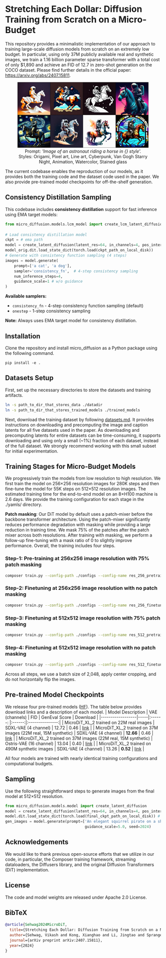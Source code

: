 # Stretching Each Dollar: Diffusion Training from Scratch on a Micro-Budget
This repository provides a minimalistic implementation of our approach to training large-scale diffusion models from scratch on an extremely low budget. In particular, using only 37M publicly available real and synthetic images, we train a 1.16 billion parameter sparse transformer with a total cost of only $1,890 and achieve an FID of 12.7 in zero-shot generation on the COCO dataset. Please find further details in the official paper: https://arxiv.org/abs/2407.15811.

<figure style="text-align: center;">
  <img src="./assets/demo.jpg" alt="Alt text" />
  Prompt: <em>'Image of an astronaut riding a horse in {} style'.</em> Styles: Origami, Pixel art, Line art, Cyberpunk, Van Gogh Starry Night, Animation, Watercolor, Stained glass
</figure>


The current codebase enables the reproduction of our models, as it provides both the training code and the dataset code used in the paper. We also provide pre-trained model checkpoints for off-the-shelf generation.

## Consistency Distillation Sampling

This codebase includes **consistency distillation** support for fast inference using EMA target models:

```python
from micro_diffusion.models.lcm_model import create_lcm_latent_diffusion

# Load consistency distillation model
ckpt = # ema path
model = create_latent_diffusion(latent_res=64, in_channels=4, pos_interp_scale=2.0).to('cuda')
model_orig.dit.load_state_dict(torch.load(ckpt_path_on_local_disk))
# Generate with consistency function sampling (4 steps)
images = model.generate(
    prompt=['a cat', 'a dog'],
    sampler='consistency_fn',  # 4-step consistency sampling
    num_inference_steps=4,
    guidance_scale=1 # w/o guidance
)
```

**Available samplers:**
- `consistency_fn` - 4-step consistency function sampling (default)
- `onestep` - 1-step consistency sampling

**Note:** Always uses EMA target model for consistency distillation.

## Installation

Clone the repository and install micro_diffusion as a Python package using the following command.
```
pip install -e .
```

## Datasets Setup
First, set up the necessary directories to store the datasets and training artifacts.
```bash
ln -s path_to_dir_that_stores_data ./datadir
ln -s path_to_dir_that_stores_trained_models ./trained_models
```

Next, download the training dataset by following [datasets.md](./micro_diffusion/datasets/README.md). It provides instructions on downloading and precomputing the image and caption latents for all five datasets used in the paper. As downloading and precomputing latents for entire datasets can be time-consuming, it supports downloading and using only a small (~1%) fraction of each dataset, instead of the full dataset. We strongly recommend working with this small subset for initial experimentation.

## Training Stages for Micro-Budget Models
We progressively train the models from low resolution to high resolution. We first train the model on 256×256 resolution images for 280K steps and then fine-tune the model for 55K steps on 512×512 resolution images. The estimated training time for the end-to-end model on an 8×H100 machine is 2.6 days. We provide the training configuration for each stage in the ./yamls/ directory.

**Patch masking**: Our DiT model by default uses a patch-mixer before the backbone transformer architecture. Using the patch-mixer significantly reduces performance degradation with masking while providing a large reduction in training time. We mask 75% of the patches after the patch mixer across both resolutions. After training with masking, we perform a follow-up fine-tuning with a mask ratio of 0 to slightly improve performance. Overall, the training includes four steps.


### Step-1: Pre-training at 256x256 image resolution with 75% patch masking
```bash
composer train.py --config-path ./configs --config-name res_256_pretrain.yaml exp_name=MicroDiTXL_mask_75_res_256_pretrain model.train_mask_ratio=0.75
```

### Step-2: Finetuning at 256x256 image resolution with no patch masking
```bash
composer train.py --config-path ./configs --config-name res_256_finetune.yaml exp_name=MicroDiTXL_mask_0_res_256_finetune model.train_mask_ratio=0.0 trainer.load_path=./trained_models/MicroDiTXL_mask_75_res_256_pretrain/latest-rank0.pt
```
### Step-3: Finetuning at 512x512 image resolution with 75% patch masking
```bash
composer train.py --config-path ./configs --config-name res_512_pretrain.yaml exp_name=MicroDiTXL_mask_75_res_512_pretrain model.train_mask_ratio=0.75 trainer.load_path=./trained_models/MicroDiTXL_mask_0_res_256_finetune/latest-rank0.pt
```
### Step-4: Finetuning at 512x512 image resolution with no patch masking
```bash
composer train.py --config-path ./configs --config-name res_512_finetune.yaml exp_name=MicroDiTXL_mask_0_res_512_finetune model.train_mask_ratio=0.0 trainer.load_path=./trained_models/MicroDiTXL_mask_75_res_512_pretrain/latest-rank0.pt
```

Across all steps, we use a batch size of 2,048, apply center cropping, and do not horizontally flip the images.

## Pre-trained Model Checkpoints
We release four pre-trained models ([HF](https://huggingface.co/VSehwag24/MicroDiT)). The table below provides download links and a description of each model.
| Model Description | VAE (channels) | FID  | GenEval Score | Download |
|------------------|-----|:------: |:------:|:---------------:|
| MicroDiT_XL_2 trained on 22M real images  | SDXL-VAE (4 channel) | 12.72 | 0.46 | [link](https://huggingface.co/VSehwag24/MicroDiT/resolve/main/ckpts/dit_4_channel_22M_real_only_data.pt) |
| MicroDiT_XL_2 trained on 37M images (22M real, 15M synthetic) | SDXL-VAE (4 channel) | **12.66** | 0.46 | [link](https://huggingface.co/VSehwag24/MicroDiT/resolve/main/ckpts/dit_4_channel_37M_real_and_synthetic_data.pt) |
| MicroDiT_XL_2 trained on 37M images (22M real, 15M synthetic) | Ostris-VAE (16 channel) | 13.04 | 0.40 | [link](https://huggingface.co/VSehwag24/MicroDiT/resolve/main/ckpts/dit_16_channel_37M_real_and_synthetic_data.pt) |
| MicroDiT_XL_2 trained on 490M synthetic images | SDXL-VAE (4 channel) | 13.26 | **0.52** | [link](https://huggingface.co/VSehwag24/MicroDiT/resolve/main/ckpts/dit_4_channel_0.5B_synthetic_data.pt) |

All four models are trained with nearly identical training configurations and computational budgets.


## Sampling
Use the following straightforward steps to generate images from the final model at 512×512 resolution.
```python
from micro_diffusion.models.model import create_latent_diffusion
model = create_latent_diffusion(latent_res=64, in_channels=4, pos_interp_scale=2.0).to('cuda')
model.dit.load_state_dict(torch.load(final_ckpt_path_on_local_disk)) # use model.load_state_dict if ckpt includes vae and text-encoder
gen_images = model.generate(prompt=['An elegant squirrel pirate on a ship']*4, num_inference_steps=30, 
                                    guidance_scale=5.0, seed=2024)
```

## Acknowledgements
We would like to thank previous open-source efforts that we utilize in our code, in particular, the Composer training framework, streaming dataloaders, the Diffusers library, and the original Diffusion Transformers (DiT) implementation.

## License
The code and model weights are released under Apache 2.0 License. 

## BibTeX
```bibtex
@article{Sehwag2024MicroDiT,
  title={Stretching Each Dollar: Diffusion Training from Scratch on a Micro-Budget},
  author={Sehwag, Vikash and Kong, Xianghao and Li, Jingtao and Spranger, Michael and Lyu, Lingjuan},
  journal={arXiv preprint arXiv:2407.15811},
  year={2024}
}
```
